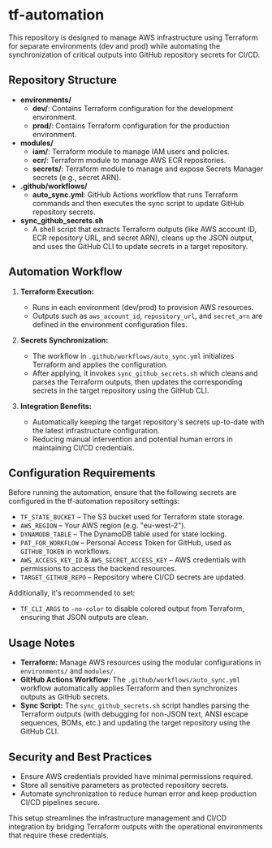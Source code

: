 # tf-automation

This repository is designed to manage AWS infrastructure using Terraform for separate environments (dev and prod) while automating the synchronization of critical outputs into GitHub repository secrets for CI/CD.

## Repository Structure

- **environments/**
  - **dev/**: Contains Terraform configuration for the development environment.
  - **prod/**: Contains Terraform configuration for the production environment.
- **modules/**
  - **iam/**: Terraform module to manage IAM users and policies.
  - **ecr/**: Terraform module to manage AWS ECR repositories.
  - **secrets/**: Terraform module to manage and expose Secrets Manager secrets (e.g., secret ARN).
- **.github/workflows/**
  - **auto_sync.yml**: GitHub Actions workflow that runs Terraform commands and then executes the sync script to update GitHub repository secrets.
- **sync_github_secrets.sh**
  - A shell script that extracts Terraform outputs (like AWS account ID, ECR repository URL, and secret ARN), cleans up the JSON output, and uses the GitHub CLI to update secrets in a target repository.

## Automation Workflow

1. **Terraform Execution:**
   - Runs in each environment (dev/prod) to provision AWS resources.
   - Outputs such as `aws_account_id`, `repository_url`, and `secret_arn` are defined in the environment configuration files.

2. **Secrets Synchronization:**
   - The workflow in `.github/workflows/auto_sync.yml` initializes Terraform and applies the configuration.
   - After applying, it invokes `sync_github_secrets.sh` which cleans and parses the Terraform outputs, then updates the corresponding secrets in the target repository using the GitHub CLI.

3. **Integration Benefits:**
   - Automatically keeping the target repository's secrets up-to-date with the latest infrastructure configuration.
   - Reducing manual intervention and potential human errors in maintaining CI/CD credentials.

## Configuration Requirements

Before running the automation, ensure that the following secrets are configured in the tf-automation repository settings:

- `TF_STATE_BUCKET` – The S3 bucket used for Terraform state storage.
- `AWS_REGION` – Your AWS region (e.g. "eu-west-2").
- `DYNAMODB_TABLE` – The DynamoDB table used for state locking.
- `PAT_FOR_WORKFLOW` – Personal Access Token for GitHub, used as `GITHUB_TOKEN` in workflows.
- `AWS_ACCESS_KEY_ID` & `AWS_SECRET_ACCESS_KEY` – AWS credentials with permissions to access the backend resources.
- `TARGET_GITHUB_REPO` – Repository where CI/CD secrets are updated.

Additionally, it's recommended to set:

- `TF_CLI_ARGS` to `-no-color` to disable colored output from Terraform, ensuring that JSON outputs are clean.

## Usage Notes

- **Terraform:** Manage AWS resources using the modular configurations in `environments/` and `modules/`.
- **GitHub Actions Workflow:** The `.github/workflows/auto_sync.yml` workflow automatically applies Terraform and then synchronizes outputs as GitHub secrets.
- **Sync Script:** The `sync_github_secrets.sh` script handles parsing the Terraform outputs (with debugging for non-JSON text, ANSI escape sequences, BOMs, etc.) and updating the target repository using the GitHub CLI.

## Security and Best Practices

- Ensure AWS credentials provided have minimal permissions required.
- Store all sensitive parameters as protected repository secrets.
- Automate synchronization to reduce human error and keep production CI/CD pipelines secure.

This setup streamlines the infrastructure management and CI/CD integration by bridging Terraform outputs with the operational environments that require these credentials.
